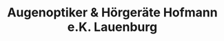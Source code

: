 ---
title: "Augenoptiker & Hörgeräte Hofmann e.K. Lauenburg"
url: /lauenburg-elbe/augenoptiker-und-hoergeraete-hofmann-e-k-lauenburg/
shop: Optiker
---